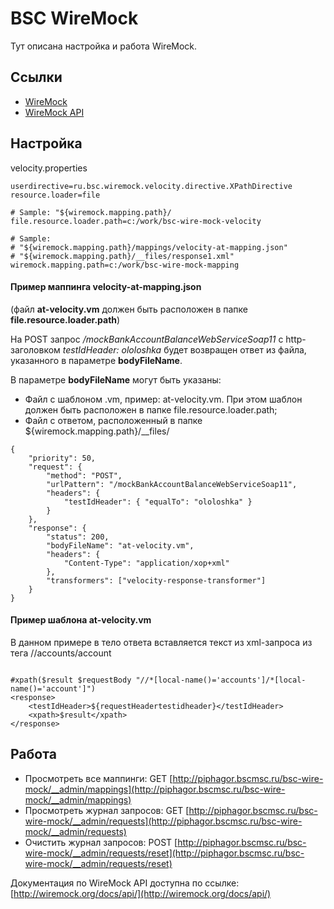 # BSC WireMock #

Тут описана настройка и работа WireMock.

## Ссылки ##

* [WireMock](http://wiremock.org/)
* [WireMock API](http://wiremock.org/docs/api/)


## Настройка ##

velocity.properties

```
userdirective=ru.bsc.wiremock.velocity.directive.XPathDirective
resource.loader=file
 
# Sample: "${wiremock.mapping.path}/
file.resource.loader.path=c:/work/bsc-wire-mock-velocity
 
# Sample:
# "${wiremock.mapping.path}/mappings/velocity-at-mapping.json"
# "${wiremock.mapping.path}/__files/response1.xml"
wiremock.mapping.path=c:/work/bsc-wire-mock-mapping
```


#### Пример маппинга velocity-at-mapping.json ####

(файл **at-velocity.vm** должен быть расположен в папке **file.resource.loader.path**)

На POST запрос */mockBankAccountBalanceWebServiceSoap11* с http-заголовком *testIdHeader: ololoshka* будет возвращен ответ из файла, указанного в параметре **bodyFileName**.
 
В параметре **bodyFileName** могут быть указаны:

* Файл с шаблоном .vm, пример: at-velocity.vm. При этом шаблон должен быть расположен в папке file.resource.loader.path;
* Файл с ответом, расположенный в папке ${wiremock.mapping.path}/__files/

```
{
    "priority": 50,
    "request": {
        "method": "POST",
        "urlPattern": "/mockBankAccountBalanceWebServiceSoap11",
        "headers": {
            "testIdHeader": { "equalTo": "ololoshka" }
        }
    },
    "response": {
        "status": 200,
        "bodyFileName": "at-velocity.vm",
        "headers": {
            "Content-Type": "application/xop+xml"
        },
        "transformers": ["velocity-response-transformer"]
    }
}
```

#### Пример шаблона at-velocity.vm ####

В данном примере в тело ответа вставляется текст из xml-запроса из тега //accounts/account

```

#xpath($result $requestBody "//*[local-name()='accounts']/*[local-name()='account']")
<response>
    <testIdHeader>${requestHeadertestidheader}</testIdHeader>	
    <xpath>$result</xpath>
</response>
```


## Работа ##

* Просмотреть все маппинги: GET [http://piphagor.bscmsc.ru/bsc-wire-mock/__admin/mappings](http://piphagor.bscmsc.ru/bsc-wire-mock/__admin/mappings)
* Просмотреть журнал запросов: GET [http://piphagor.bscmsc.ru/bsc-wire-mock/__admin/requests](http://piphagor.bscmsc.ru/bsc-wire-mock/__admin/requests)
* Очистить журнал запросов: POST [http://piphagor.bscmsc.ru/bsc-wire-mock/__admin/requests/reset](http://piphagor.bscmsc.ru/bsc-wire-mock/__admin/requests/reset)

Документация по WireMock API доступна по ссылке: [http://wiremock.org/docs/api/](http://wiremock.org/docs/api/) 
